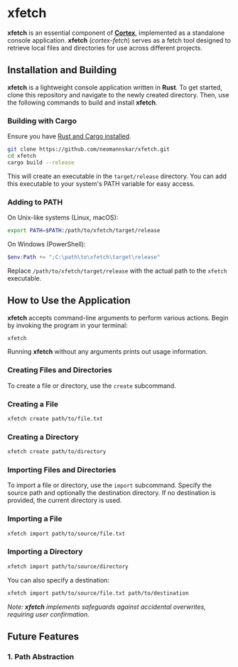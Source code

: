 # xfetch

**xfetch** is an essential component of **[Cortex](https://github.com/neomannskar/cortex)**, implemented as a standalone console application. **xfetch** (_cortex-fetch_) serves as a fetch tool designed to retrieve local files and directories for use across different projects.

## Installation and Building

**xfetch** is a lightweight console application written in **Rust**. To get started, clone this repository and navigate to the newly created directory. Then, use the following commands to build and install **xfetch**.

### Building with Cargo

Ensure you have [Rust and Cargo installed](https://www.rust-lang.org/tools/install).

```bash
git clone https://github.com/neomannskar/xfetch.git
cd xfetch
cargo build --release
```

This will create an executable in the `target/release` directory. You can add this executable to your system's PATH variable for easy access.

### Adding to PATH

On Unix-like systems (Linux, macOS):

```bash
export PATH=$PATH:/path/to/xfetch/target/release
```

On Windows (PowerShell):

```powershell
$env:Path += ";C:\path\to\xfetch\target\release"
```

Replace `/path/to/xfetch/target/release` with the actual path to the `xfetch` executable.

## How to Use the Application

**xfetch** accepts command-line arguments to perform various actions. Begin by invoking the program in your terminal:

```bash
xfetch
```

Running **xfetch** without any arguments prints out usage information.

### Creating Files and Directories

To create a file or directory, use the `create` subcommand.

### Creating a File

```bash
xfetch create path/to/file.txt
```

### Creating a Directory

```bash
xfetch create path/to/directory
```

### Importing Files and Directories

To import a file or directory, use the `import` subcommand. Specify the source path and optionally the destination directory. If no destination is provided, the current directory is used.

### Importing a File

```bash
xfetch import path/to/source/file.txt
```

### Importing a Directory

```bash
xfetch import path/to/source/directory
```

You can also specify a destination:

```bash
xfetch import path/to/source/file.txt path/to/destination
```

_Note: **xfetch** implements safeguards against accidental overwrites, requiring user confirmation._

## Future Features

### 1. Path Abstraction
